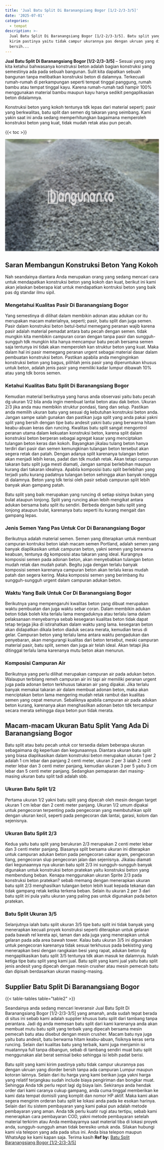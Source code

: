 ```yaml
---
title: 'Jual Batu Split Di Baranangsiang Bogor [1/2-2/3-3/5]'
date: '2025-07-01'
categories:
  - tempat
description: >-
  Jual Batu Split Di Baranangsiang Bogor [1/2-2/3-3/5]. Batu split yang kami
  kirim pastinya yaitu tidak campur ukurannya pas dengan ukruan yang diorder
  bersih...
---
```


**Jual Batu Split Di Baranangsiang Bogor \[1/2-2/3-3/5\]** – Sesuai yang yang kita ketahui bahwasanya konstruksi beton adalah bagian konstruksi yang semestinya ada pada sebuah bangunan. Sulit kita dapatkan sebuah bangunan tanpa melibatkan konstruksi beton di dalamnya. Terkecuali rumah-rumah di perkampungan seperti tempat tinggal panggung, rumah bambu atau tempat tinggal kayu. Karena rumah-rumah tadi hampir 100% menggunakan material bambu maupun kayu hanya sedikit pengaplikasian beton didalamnya.

Konstruksi beton yang kokoh tentunya tdk lepas dari material seperti; pasir yang berkwalitas, batu split dan semen dg takaran yang seimbang. Kami yakin saat ini anda sedang memperhitungkan bagaimana memperoleh konstruksi beton yang kuat, tidak mudah retak atau pun pecah.

{{< toc >}}

![Jual Batu Split Di Baranangsiang Bogor [1/2-2/3-3/5]](/images/jual-batu-split-16.png)

## Saran Membangun Konstruksi Beton Yang Kokoh

Nah seandainya diantara Anda merupakan orang yang sedang mencari cara untuk mendapatkan konstruksi beton yang kokoh dan kuat, berikut ini kami akan jelaskan beberapa kiat untuk mendapatkan kontruksi beton yang baik pas dg standar ilmu sipil.

### Mengetahui Kualitas Pasir Di Baranangsiang Bogor

Yang semestinya di dilihat dalam membikin adonan atau adukan cor itu merupakan macam materialnya, seperti; pasir, batu split dan juga semen. Pasir dalam konstruksi beton betul-betul memegang peranan wajib karena pasir adalah material pemadat antara batu pecah dengan semen. tidak mungkin kita membikin campuran coran dengan tanpa pasir dan sungguh-sungguh tdk mungkin kita hanya mencampur batu pecah bersama semen saja tentunya ini tidak akan memperoleh kan struktur beton yang kuat. Maka dalam hal ini pasir memegang peranan urgent sebagai material dasar dalam pembuatan konstruksi beton. Pastikan apabila anda menginginkan konstruksi beton yang bagus, pilihlah jenis pasir yang diperuntukan khusus untuk beton, adalah jenis pasir yang memiliki kadar lumpur dibawah 10% atau yang tdk boros semen.

### Ketahui Kualitas Batu Split Di Baranangsiang Bogor

Kemudian material berikutnya yang harus anda observasi yaitu batu pecah dg ukuran 1/2 bila anda ingin membuat lantai beton atau dak beton. Ukuran 2/3 jika anda mau membikin struktur pondasi, tiang dan selup. Pastikan anda memilih ukuran batu yang sesuai dg kebutuhan konstruksi beton anda. Jangan sampe salah gunakan dan pastikan juga split yang anda pakai yakni split yang bersih dengan tipe batu andesit yakni batu yang berwarna hitam keabu-abuan keras dan runcing. Kwalitas batu split sangat mengontrol peranan utama dalam kekuatan konstruksi beton, karena split dalam konstruksi beton berperan sebagai agregat kasar yang menciptakan tulangan beton keras dan kokoh. Bayangkan jikalau tulang beton hanya terdiri dari pasir dan semen kemungkinan tulangan beton tersebut akan segera retak dan patah. Dengan adanya split karenanya tulangan beton akan menjadi lebih keras, padat dan tdk mudah retak. Akan tetapi campuran takaran batu split juga mesti diamati, Jangan sampai berlebihan maupun kurang dari takaran idealnya. Apabila komposisi batu split berlebihan yang terjadi yaitu kurang padatnya tulangan beton sehingga akan banyak rongga di dalamnya. Beton yang tdk terisi oleh pasir sebab campuran split lebih banyak akan gampang patah.

Batu split yang baik merupakan yang runcing di setiap sisinya bukan yang bulat ataupun lonjong. Split yang runcing akan lebih mengikat antara adukan bersama batu split itu sendiri. Berbeda dengan batu split yang lonjong ataupun bulat, karenanya batu seperti itu kurang mengait dan gampang lepas.

### Jenis Semen Yang Pas Untuk Cor Di Baranangsiang Bogor

Berikutnya adalah material semen. Semen yang diterapkan untuk membuat campuran kontruksi beton ialah macam semen Portland, adalah semen yang banyak diaplikasikan untuk campuran beton, yakni semen yang berwarna keabuan, tentunya dg komposisi atau takaran yang ideal. Kurangnya komposisi semen pada adonan beton, akan menyebabkan tulangan beton mudah retak dan mudah patah. Begitu juga dengan terlalu banyak komposisi semen karenanya campuran beton akan terlalu keras mudah patah dan segera kering. Maka komposisi semen yang berimbang itu sungguh-sungguh urgent dalam campuran adukan beton.

### Waktu Yang Baik Untuk Cor Di Baranangsiang Bogor

Berikutnya yang mempengaruhi kwalitas beton yang dibuat merupakan waktu pembuatan dan juga waktu sebar coran. Dalam membikin adukan beton tidak boleh kita terlalu lama mengaduknya atau terlalu lama dalam pelaksanaan menyebarnya sebab kesegaran kualitas beton tidak dapat tetap terjaga jika di istirahatkan dalam waktu yang lama. kesegaran beton akan didapatkan dikala beton diaduk secara merata, kemudian terus di gelar. Campuran beton yang terlalu lama antara waktu pengadukan dan penyebaran, akan mengurangi kualitas dari beton tersebut, meski campuran material pasir, batu split, semen dan juga air telah ideal. Akan tetapi jika ditinggal terlalu lama karenanya mutu beton akan menurun.

### Komposisi Campuran Air

Berikutnya yang perlu dilihat merupakan campuran air pada adukan beton. Walaupun terbilang remeh campuran air ini tapi air memiliki peranan urgent juga pada adonan beton terkhusus takaran air yang dipakai. Jika terlalu banyak memakai takaran air dalam membuat adonan beton, maka akan menciptakan beton lama mengering mudah retak rambut dan kualitas semen yang cepat menurun. Sebaliknya apabila campuran air pada adukan beton kurang, karenanya akan menghasilkan adonan beton tdk tercampur secara merata sehingga daya beton pun tidak merata.

## Macam-macam Ukuran Batu Split Yang Ada Di Baranangsiang Bogor

Batu split atau batu pecah untuk cor tersedia dalam beberapa ukuran sebagaimana dg keperluan dan kegunaannya. Diantara ukuran batu split yang biasa diaplikasikan dalam konstruksi beton merupakan ukuran 1 per 2 adalah 1 cm lebar dan panjang 2 centi meter, ukuran 2 per 3 ialah 2 centi meter lebar dan 3 centi meter panjang, kemudian ukuran 3 per 5 yaitu 3 cm lebar dan 5 centi meter panjang. Sedangkan pemaparan dari masing-masing ukuran batu split tadi adalah sbb.

### Ukuran Batu Split 1/2

Pertama ukuran 1/2 yakni batu split yang dipecah oleh mesin dengan target ukuran 1 cm lebar dan 2 centi meter panjang. Ukuran 1/2 umum dipakai untuk pengecoran terpenting pada pengecoran yang membutuhkan split dengan ukuran kecil, seperti pada pengecoran dak lantai, garasi, kolom dan sejenisnya.

### Ukuran Batu Split 2/3

Kedua yaitu batu split yang berukuran 2/3 merupakan 2 centi meter lebar dan 3 centi meter panjang. Biasanya split bersama ukuran ini diterapkan untuk campuran adukan beton pada pengecoran cakar ayam, pengecoran tiang, pengecoran slup pengecoran jalan dan sejenisnya. Jikalau diamati dari kegunaannya nya ukuran batu split 2/3 ini sungguh-sungguh banyak digunakan untuk konstruksi beton pratekan yaitu konstruksi beton yang membendung beban. Kenapa menggunakan ukuran Sprite 2/3 pada konstruksi beton pratekan? sebab memang dengan menerapkan ukuran batu split 2/3 menghasilkan tulangan beton lebih kuat kepada tekanan dan tidak gampang retak ketika terkena beban. Selain itu ukuran 2 per 3 dari batu split ini pula yaitu ukuran yang paling pas untuk digunakan pada beton pratekan.

### Batu Split Ukuran 3/5

Selanjutnya ialah batu split ukuran 3/5 tipe batu split ini tidak banyak yang menerapkan kecuali proyek konstruksi seperti diterapkan untuk gelaran pada bawah rel kereta api, taman dan ada juga yang menerapkan untuk gelaran pada ada area bawah tower. Kalau batu ukuran 3/5 ini digunakan untuk pengecoran karenanya tidak sesuai terkhusus pada bekisting yang menerapkan besi dengan rangkaian besi yang rapat, adukan beton dg mengaplikasikan batu split 3/5 tentunya tdk akan masuk ke dalamnya. Itulah ketiga tipe batu split yang kami jual. Batu split yang kami jual yaitu batu split jenis andesit yang dipecah dengan mesin crusher atau mesin pemecah batu dan dipisah berdasarkan ukuran masing-masing.

## Supplier Batu Split Di Baranangsiang Bogor

{{< table-tables table="table2" >}}

Seandainya anda sedang mencari leveransir Jual Batu Split Di Baranangsiang Bogor \[1/2-2/3-3/5\] yang amanah, anda sudah tepat berada di situs ini sebab kami adalah supplier khusus batu split dari tambang tanpa perantara. Jadi dg anda memesan batu split dari kami karenanya anda akan membuat mutu batu split yang terbaik yang dipecah bersama mesin pemecah batu atau disebut dengan mesin crusher. Macam batu nya juga yaitu batu andesit, batu berwarna hitam keabu-abuan, fisiknya keras serta runcing. Selain dari kualitas batu yang terbaik, kami juga menjamin isi muatannya full tanpa dibangun, sebab di tambang sendiri muat batu split menggunakan alat berat semisal beko sehingga isi lebih padat berisi.

Batu split yang kami kirim pastinya yaitu tidak campur ukurannya pas dengan ukruan yang diorder bersih tanpa ada campuran Lumpur maupun kotoran lainnya. Selain dari itu harga yang kami berikan juga yakni harga yang relatif terjangkau sudah include biaya pengiriman dan bongkar muat. Sehingga Anda tdk perlu repot lagi dg biaya lain. Sekiranya anda hendak order dari kami caranya cukup gampang, anda cuma tinggal memberikan ke kami data tempat domisili yang komplit dan nomor HP aktif. Maka kami akan segera mengirim orderan batu split ke lokasi anda pada ke esokan harinya. Selain dari itu sistem pembayaran yang kami pakai pun adalah metode pembayaran yang aman. Anda tdk perlu kuatir rugi atau tertipu, sebab kami menerapkan cara pembayaran COD, yakni metode pembayaran setelah material terkirim atau Anda membayarnya saat material tiba di lokasi proyek anda, sungguh-sungguh aman tidak beresiko untuk anda. Silakan hubungi kami via telepon yang ada pada situs ini. Anda bisa telepon maupun WhatsApp ke kami kapan saja. Terima kasih
**Ref by:** [Batu Split Baranangsiang Bogor [1/2-2/3-3/5]](https://id.wikipedia.org/wiki/Batu)
